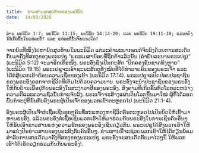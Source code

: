 ```yaml
---
title:  ຂ່າວສານຍຸກສຸດທ້າຍຂອງພະນິມິດ
date:  14/09/2020
---
```


`ອ່ານ ພະນິມິດ 1:7; ພະນິິມິດ 11:15; ພະນິມິດ 14:14-20; ແລະ ພະນິມິດ 19:11-18; ແມ່ນຫຍັງໄດ້ເກີດຂຶ້ນໃນແຕ່ລະຂໍ້? ແລະ ແຕ່ລະຂໍ້ນັ້ນຈົບແນວໃດ?`

ຈາກບົດທີໜຶ່ງໄປຫາບົດສຸດທ້າຍໃນພະນິມິດ ແຕ່ລະຄຳພະຍາກອນກໍຈົບລົງດ້ວຍການສະເດັດກັບມາຄັ້ງທີສອງຂອງພຣະເຢຊູ “ພຣະເມສານ້ອຍທີ່ຖືກຂ້າແລ້ວນັ້ນ (ຄຳພັນລະນາພຣະເຢຊູ)” (ພະນິມິດ 5:12) ຈະມາອີກເທື່ອໜຶ່ງ. ພຣະອົງຊົງເປັນກະສັດ “ປົກຄອງຊົນຊາດທັງຫຼາຍ” (ພະນິມິດ 19:15) ພຣະເຢຊູຈະເອົາຊະນະສັດຕູທັງໝົດທີ່ໄດ້ທຳລາຍຄົນຂອງພຣະເຈົ້າ ແລະ ໄດ້ຕໍ່ສູ້ພວກເຂົາຍ້ອນຄວາມເຊື່ອຂອງເຂົາ (ພະນິມິດ 17:14). ພຣະເຢຊູຈະປົດປ່ອຍປະຊາຊົນຂອງພຣະອົງອອກຈາກຊີວິດທີ່ເຕັມໄປດ້ວຍຄວາມບາບ. ພຣະອົງຈະນຳປະຊາຊົນຂອງພຣະອົງໃຫ້ກັບບ້ານເພື່ອຢູ່ກັບພຣະອົງໃນສະງ່າລາສີຂອງພຣະອົງ. ສົງຄາມທີ່ເກີດຂຶ້ນທົ່ວໂລກລະຫວ່າງຄວາມດີແລະຄວາມຊົ່ວນັ້ນກໍຈະຈົບລົງ. ພຣະເຈົ້າຈະສ້າງແຜ່ນດິນໂລກຂຶ້ນມາໃໝ່ ຜູ້ທີ່ໄດ້ລອດພົ້ນກໍຈະຢູ່ທີ່ນັ້ນກັບອົງພຣະຜູ້ເປັນເຈົ້າຂອງພວກເຂົາຕະຫຼອດໄປ (ພະນິມິດ 21:1-4).

ອົງພຣະຜູ້ເປັນເຈົ້າກໍເຊື້ອເຊີນທຸກໆຄົນທີ່ສະແຫວງຫາຊີວິດອັນຕະຫຼອດໄປເປັນນິດໃຫ້ເຂົ້າມາຫາພຣະອົງ. ແລ້ວພຣະອົງກໍເຊື້ອເຊີນພວກເຮົາໃຫ້ມາຮ່ວມກັບພຣະອົງໃນການເຊີນຄົນອື່ນໆໃຫ້ຮັບເອົາຂ່າວສານແຫ່ງຄວາມຮັກຂອງພຣະອົງເຊັ່ນດຽວກັນ. ພຣະເຢຊູໄດ້ສົ່ງພວກເຮົາໃຫ້ມາແບ່ງປັນຂ່າວສານຂອງພຣະອົງກັບຄົນອື່ນໆ. ຂ່າວສານນີ້ຈະຊ່ວຍພວກເຂົາໃຫ້ໄດ້ຕຽນພ້ອມສຳລັບການສະເດັດມາຄັ້ງທີສອງຂອງພຣະເຢຊູ. ພຣະອົງຈະສະເດັດກັບມາໄວໆນີ້ ໃຫ້ພວກເຮົາໄດ້ເຮັດວຽກຮ່ວມກັນກັບພຣະອົງ!.